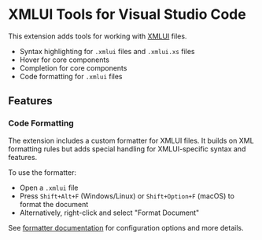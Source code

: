 # XMLUI Tools for Visual Studio Code

This extension adds tools for working with [XMLUI](https://docs.xmlui.com) files.

- Syntax highlighting for `.xmlui` files and `.xmlui.xs` files
- Hover for core components
- Completion for core components
- Code formatting for `.xmlui` files

## Features

### Code Formatting

The extension includes a custom formatter for XMLUI files. It builds on XML formatting rules but adds special handling for XMLUI-specific syntax and features.

To use the formatter:
- Open a `.xmlui` file
- Press `Shift+Alt+F` (Windows/Linux) or `Shift+Option+F` (macOS) to format the document
- Alternatively, right-click and select "Format Document"

See [formatter documentation](formatter-docs.md) for configuration options and more details.
